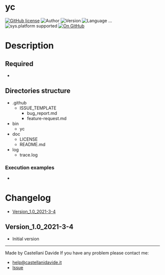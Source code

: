 # yc
[![GitHub license](https://img.shields.io/badge/license-GNU-green?style=flat)](https://github.com/CastellaniDavide/cpp-yc/blob/master/LICENSE) ![Author](https://img.shields.io/badge/author-Castellani%20Davide-green?style=flat) ![Version](https://img.shields.io/badge/version-v1.0-blue?style=flat) ![Language ...](https://img.shields.io/badge/language-...-yellowgreen?style=flat) ![sys.platform supported](https://img.shields.io/badge/OS%20platform%20supported-...-blue?style=flat) [![On GitHub](https://img.shields.io/badge/on%20GitHub-True-green?style=flat&logo=github)](https://github.com/CastellaniDavide/yc)

# Description


## Required
 - 
 
## Directories structure
 - .github
   - ISSUE_TEMPLATE
     - bug_report.md
     - feature-request.md
 - bin
	 - yc
 - doc
   - LICENSE
   - README.md
 - log
	 - trace.log
   
### Execution examples
 - 

# Changelog
 - [Version_1.0_2021-3-4](#Version_10_2021-3-4)

## Version_1.0_2021-3-4
 - Initial version

---
Made by Castellani Davide 
If you have any problem please contact me:
- help@castellanidavide.it
- [Issue](https://github.com/CastellaniDavide/yc/issues)
